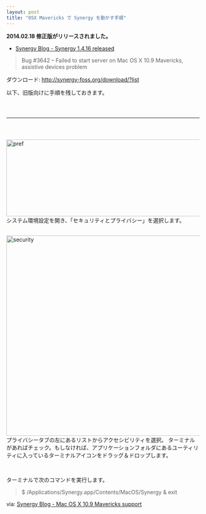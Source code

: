 ```yaml
---
layout: post
title: "OSX Mavericks で Synergy を動かす手順"
---
```

<strong>2014.02.18 修正版がリリースされました。</strong>
<ul><li><a href="http://synergy-foss.org/blog/synergy-1-4-16-released/">Synergy Blog - Synergy 1.4.16 released</a></li></ul>
<blockquote>Bug #3642 – Failed to start server on Mac OS X 10.9 Mavericks, assistive devices problem</blockquote>

ダウンロード: <a href="http://synergy-foss.org/download/?list">http://synergy-foss.org/download/?list</a>

以下、旧版向けに手順を残しておきます。
<hr style="margin:4em 0;">

<img src="http://blog.nocorica.jp/wp-content/uploads/2013/12/pref.png" alt="pref" width="668" height="200" class="alignnone size-full wp-image-349" />
システム環境設定を開き、「セキュリティとプライバシー」を選択します。

<div style="height:30px;"></div>

<img src="http://blog.nocorica.jp/wp-content/uploads/2013/12/security.png" alt="security" width="668" height="522" class="alignnone size-full wp-image-350" />
プライバシータブの左にあるリストからアクセシビリティを選択。
ターミナルがあればチェック。もしなければ、アプリケーションフォルダにあるユーティリティに入っているターミナルアイコンをドラッグ＆ドロップします。

<div style="height:30px;"></div>

ターミナルで次のコマンドを実行します。
<blockquote>
$ /Applications/Synergy.app/Contents/MacOS/Synergy & exit
</blockquote>

via: <a href="http://synergy-foss.org/blog/mac-os-x-10-9-mavericks-support/" target="_blank">Synergy Blog - Mac OS X 10.9 Mavericks support</a>
